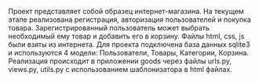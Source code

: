 Проект представляет собой образец интернет-магазина. 
На текущем этапе реализована регистрация, авторизация пользователей и покупка товара. Зарегистрированный пользователь может выбрать необходимый ему товар и добавить его в корзину.
Файлы html, css, js были взяты из интернета. 
Для проекта подключена база данных sqlite3 и используются 4 модели:
Пользователи, Товары, Категории, Корзина.
Реализация происходит в приложении goods через файлы urls.py, views.py, utils.py c использованием шаблонизатора в html файлах.
